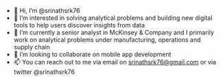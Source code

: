 - 👋 Hi, I’m @srinathsrk76
- 👀 I’m interested in solving analytical problems and building new digital tools to help users discover insights from data
- 🌱 I’m currently a senior analyst in McKinsey & Company and I primarily work on analytical problems under manufacturing, operations and supply chain
- 💞️ I’m looking to collaborate on mobile app development
- 📫 You can reach out to me via email on srinathsrk76@gmail.com or via twitter @srinathsrk76

<!---
srinathsrk76/srinathsrk76 is a ✨ special ✨ repository because its `README.md` (this file) appears on your GitHub profile.
You can click the Preview link to take a look at your changes.
--->
